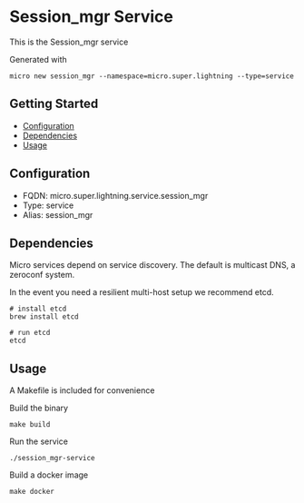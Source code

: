 # Session_mgr Service

This is the Session_mgr service

Generated with

```
micro new session_mgr --namespace=micro.super.lightning --type=service
```

## Getting Started

- [Configuration](#configuration)
- [Dependencies](#dependencies)
- [Usage](#usage)

## Configuration

- FQDN: micro.super.lightning.service.session_mgr
- Type: service
- Alias: session_mgr

## Dependencies

Micro services depend on service discovery. The default is multicast DNS, a zeroconf system.

In the event you need a resilient multi-host setup we recommend etcd.

```
# install etcd
brew install etcd

# run etcd
etcd
```

## Usage

A Makefile is included for convenience

Build the binary

```
make build
```

Run the service
```
./session_mgr-service
```

Build a docker image
```
make docker
```
